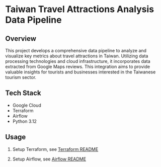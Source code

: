 # Taiwan Travel Attractions Analysis Data Pipeline

## Overview
This project develops a comprehensive data pipeline to analyze and visualize key metrics about travel attractions in Taiwan. Utilizing data processing technologies and cloud infrastructure, it incorporates data extracted from Google Maps reviews. This integration aims to provide valuable insights for tourists and businesses interested in the Taiwanese tourism sector.

## Tech Stack
- Google Cloud
- Terraform
- Airflow
- Python 3.12


## Usage

1. Setup Terraform, see [Terraform README](./terraform/README.md)

2. Setup Airflow, see [Airflow README](./airflow/README.md)

